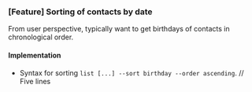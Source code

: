 ### [Feature] Sorting of contacts by date

From user perspective, typically want to get birthdays of contacts in chronological order.

#### Implementation

* Syntax for sorting `list [...] --sort birthday --order ascending`. // Five lines
